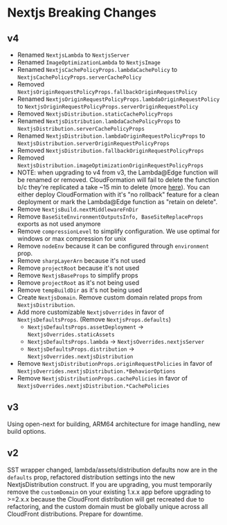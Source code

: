 # Nextjs Breaking Changes

## v4
- Renamed `NextjsLambda` to `NextjsServer`
- Renamed `ImageOptimizationLambda` to `NextjsImage`
- Renamed `NextjsCachePolicyProps.lambdaCachePolicy` to `NextjsCachePolicyProps.serverCachePolicy`
- Removed `NextjsOriginRequestPolicyProps.fallbackOriginRequestPolicy`
- Renamed `NextjsOriginRequestPolicyProps.lambdaOriginRequestPolicy` to `NextjsOriginRequestPolicyProps.serverOriginRequestPolicy`
- Removed `NextjsDistribution.staticCachePolicyProps`
- Renamed `NextjsDistribution.lambdaCachePolicyProps` to `NextjsDistribution.serverCachePolicyProps`
- Renamed `NextjsDistribution.lambdaOriginRequestPolicyProps` to `NextjsDistribution.serverOriginRequestPolicyProps`
- Removed `NextjsDistribution.fallbackOriginRequestPolicyProps`
- Removed `NextjsDistribution.imageOptimizationOriginRequestPolicyProps`
- NOTE: when upgrading to v4 from v3, the Lambda@Edge function will be renamed or removed. CloudFormation will fail to delete the function b/c they're replicated a take ~15 min to delete (more [here](https://docs.aws.amazon.com/AmazonCloudFront/latest/DeveloperGuide/lambda-edge-delete-replicas.html)). You can either deploy CloudFormation with it's "no rollback" feature for a clean deployment or mark the Lambda@Edge function as "retain on delete".
- Remove `NextjsBuild.nextMiddlewareFnDir`
- Remove `BaseSiteEnvironmentOutputsInfo, BaseSiteReplaceProps` exports as not used anymore
- Remove `compressionLevel` to simplify configuration. We use optimal for windows or max compression for unix
- Remove `nodeEnv` because it can be configured through `environment` prop.
- Remove `sharpLayerArn` because it's not used
- Remove `projectRoot` because it's not used
- Remove `NextjsBaseProps` to simplify props
- Remove `projectRoot` as it's not being used
- Remove `tempBuildDir` as it's not being used
- Create `NextjsDomain`. Remove custom domain related props from `NextjsDistribution`.
- Add more customizable `NextjsOverrides` in favor of `NextjsDefaultsProps`. (Remove `NextjsProps.defaults`)
  - `NextjsDefaultsProps.assetDeployment` -> `NextjsOverrides.staticAssets`
  - `NextjsDefaultsProps.lambda` -> `NextjsOverrides.nextjsServer`
  - `NextjsDefaultsProps.distribution` -> `NextjsOverrides.nextjsDistribution`
- Remove `NextjsDistributionProps.originRequestPolicies` in favor of `NextjsOverrides.nextjsDistribution.*BehaviorOptions`
- Remove `NextjsDistributionProps.cachePolicies` in favor of `NextjsOverrides.nextjsDistribution.*CachePolicies`


## v3
Using open-next for building, ARM64 architecture for image handling, new build options.

## v2
SST wrapper changed, lambda/assets/distribution defaults now are in the `defaults` prop, refactored distribution settings into the new NextjsDistribution construct. If you are upgrading, you must temporarily remove the `customDomain` on your existing 1.x.x app before upgrading to >=2.x.x because the CloudFront distribution will get recreated due to refactoring, and the custom domain must be globally unique across all CloudFront distributions. Prepare for downtime.